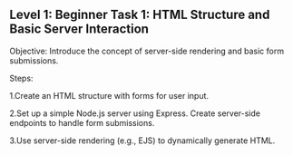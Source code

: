 Level 1: Beginner Task 1: HTML Structure and Basic Server Interaction
----------------------------------------------------------------------
Objective: Introduce the concept of server-side
rendering and basic form submissions.

Steps:

1.Create an HTML structure with forms for user
input.

2.Set up a simple Node.js server using Express.
Create server-side endpoints to handle form
submissions.

3.Use server-side rendering (e.g., EJS) to
dynamically generate HTML.
